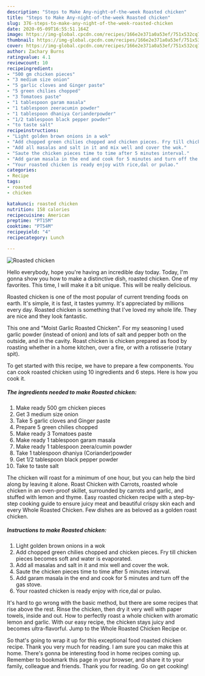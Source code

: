 ```yaml
---
description: "Steps to Make Any-night-of-the-week Roasted chicken"
title: "Steps to Make Any-night-of-the-week Roasted chicken"
slug: 376-steps-to-make-any-night-of-the-week-roasted-chicken
date: 2020-05-09T16:55:51.164Z
image: https://img-global.cpcdn.com/recipes/166e2e371a0a53ef/751x532cq70/roasted-chicken-recipe-main-photo.jpg
thumbnail: https://img-global.cpcdn.com/recipes/166e2e371a0a53ef/751x532cq70/roasted-chicken-recipe-main-photo.jpg
cover: https://img-global.cpcdn.com/recipes/166e2e371a0a53ef/751x532cq70/roasted-chicken-recipe-main-photo.jpg
author: Zachary Burns
ratingvalue: 4.1
reviewcount: 10
recipeingredient:
- "500 gm chicken pieces"
- "3 medium size onion"
- "5 garlic cloves and Ginger paste"
- "5 green chilies chopped"
- "3 Tomatoes paste"
- "1 tablespoon garam masala"
- "1 tablespoon zeeracumin powder"
- "1 tablespoon dhaniya Corianderpowder"
- "1/2 tablespoon black pepper powder"
- "to taste salt"
recipeinstructions:
- "Light golden brown onions in a wok"
- "Add chopped green chilies chopped and chicken pieces. Fry till chicken pieces becomes soft and water is evaporated."
- "Add all masalas and salt in it and mix well and cover the wok."
- "Saute the chicken pieces time to time after 5 minutes interval."
- "Add garam masala in the end and cook for 5 minutes and turn off the gas stove."
- "Your roasted chicken is ready enjoy with rice,dal or pulao."
categories:
- Recipe
tags:
- roasted
- chicken

katakunci: roasted chicken 
nutrition: 158 calories
recipecuisine: American
preptime: "PT15M"
cooktime: "PT54M"
recipeyield: "4"
recipecategory: Lunch

---
```



![Roasted chicken](https://img-global.cpcdn.com/recipes/166e2e371a0a53ef/751x532cq70/roasted-chicken-recipe-main-photo.jpg)

Hello everybody, hope you're having an incredible day today. Today, I'm gonna show you how to make a distinctive dish, roasted chicken. One of my favorites. This time, I will make it a bit unique. This will be really delicious.

Roasted chicken is one of the most popular of current trending foods on earth. It's simple, it is fast, it tastes yummy. It's appreciated by millions every day. Roasted chicken is something that I've loved my whole life. They are nice and they look fantastic.

This one and &#34;Moist Garlic Roasted Chicken&#34;. For my seasoning I used garlic powder (instead of onion) and lots of salt and pepper both on the outside, and in the cavity. Roast chicken is chicken prepared as food by roasting whether in a home kitchen, over a fire, or with a rotisserie (rotary spit).


To get started with this recipe, we have to prepare a few components. You can cook roasted chicken using 10 ingredients and 6 steps. Here is how you cook it.

<!--inarticleads1-->

##### The ingredients needed to make Roasted chicken:

1. Make ready 500 gm chicken pieces
1. Get 3 medium size onion
1. Take 5 garlic cloves and Ginger paste
1. Prepare 5 green chilies chopped
1. Make ready 3 Tomatoes paste
1. Make ready 1 tablespoon garam masala
1. Make ready 1 tablespoon zeera/cumin powder
1. Take 1 tablespoon dhaniya (Coriander)powder
1. Get 1/2 tablespoon black pepper powder
1. Take to taste salt


The chicken will roast for a minimum of one hour, but you can help the bird along by leaving it alone. Roast Chicken with Carrots, roasted whole chicken in an oven-proof skillet, surrounded by carrots and garlic, and stuffed with lemon and thyme. Easy roasted chicken recipe with a step-by-step cooking guide to ensure juicy meat and beautiful crispy skin each and every Whole Roasted Chicken. Few dishes are as beloved as a golden roast chicken. 

<!--inarticleads2-->

##### Instructions to make Roasted chicken:

1. Light golden brown onions in a wok
1. Add chopped green chilies chopped and chicken pieces. Fry till chicken pieces becomes soft and water is evaporated.
1. Add all masalas and salt in it and mix well and cover the wok.
1. Saute the chicken pieces time to time after 5 minutes interval.
1. Add garam masala in the end and cook for 5 minutes and turn off the gas stove.
1. Your roasted chicken is ready enjoy with rice,dal or pulao.


It&#39;s hard to go wrong with the basic method, but there are some recipes that rise above the rest. Rinse the chicken, then dry it very well with paper towels, inside and out. How to perfectly roast a whole chicken with aromatic lemon and garlic. With our easy recipe, the chicken stays juicy and becomes ultra-flavorful. Jump to the Whole Roasted Chicken Recipe or. 

So that's going to wrap it up for this exceptional food roasted chicken recipe. Thank you very much for reading. I am sure you can make this at home. There's gonna be interesting food in home recipes coming up. Remember to bookmark this page in your browser, and share it to your family, colleague and friends. Thank you for reading. Go on get cooking!
